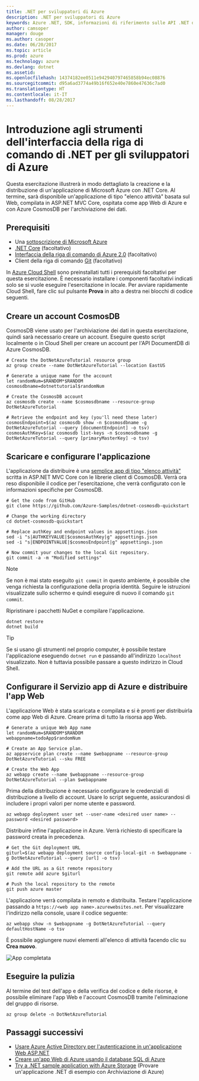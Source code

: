 ```yaml
---
title: .NET per sviluppatori di Azure
description: .NET per sviluppatori di Azure
keywords: Azure .NET, SDK, informazioni di riferimento sulle API .NET di Azure, libreria di classi .NET di Azure
author: camsoper
manager: douge
ms.author: casoper
ms.date: 06/20/2017
ms.topic: article
ms.prod: azure
ms.technology: azure
ms.devlang: dotnet
ms.assetid: 
ms.openlocfilehash: 14374182ee0511e942940797465858b94ec08876
ms.sourcegitcommit: d95a6ad3774a49b16f652e40e7860e47636c7ad0
ms.translationtype: HT
ms.contentlocale: it-IT
ms.lasthandoff: 08/28/2017
---
```

# <a name="get-started-with-net-cli-tools-for-azure-developers"></a>Introduzione agli strumenti dell'interfaccia della riga di comando di .NET per gli sviluppatori di Azure

Questa esercitazione illustrerà in modo dettagliato la creazione e la distribuzione di un'applicazione di Microsoft Azure con .NET Core.  Al termine, sarà disponibile un'applicazione di tipo "elenco attività" basata sul Web, compilata in ASP.NET MVC Core, ospitata come app Web di Azure e con Azure CosmosDB per l'archiviazione dei dati.

## <a name="prerequisites"></a>Prerequisiti

* Una [sottoscrizione di Microsoft Azure](https://azure.microsoft.com/free/)
* [.NET Core](https://www.microsoft.com/net/download/core) (facoltativo)
* [Interfaccia della riga di comando di Azure 2.0](/cli/azure/install-az-cli2) (facoltativo)
* Client della riga di comando [Git](https://www.git-scm.com/) (facoltativo)

In [Azure Cloud Shell](/azure/cloud-shell/) sono preinstallati tutti i prerequisiti facoltativi per questa esercitazione.  È necessario installare i componenti facoltativi indicati solo se si vuole eseguire l'esercitazione in locale.  Per avviare rapidamente Cloud Shell, fare clic sul pulsante **Prova** in alto a destra nei blocchi di codice seguenti.

## <a name="create-a-cosmosdb-account"></a>Creare un account CosmosDB

CosmosDB viene usato per l'archiviazione dei dati in questa esercitazione, quindi sarà necessario creare un account.  Eseguire questo script localmente o in Cloud Shell per creare un account per l'API DocumentDB di Azure CosmosDB.

```azurecli-interactive
# Create the DotNetAzureTutorial resource group
az group create --name DotNetAzureTutorial --location EastUS

# Generate a unique name for the account
let randomNum=$RANDOM*$RANDOM
cosmosdbname=dotnettutorial$randomNum

# Create the CosmosDB account
az cosmosdb create --name $cosmosdbname --resource-group DotNetAzureTutorial

# Retrieve the endpoint and key (you'll need these later)
cosmosEndpoint=$(az cosmosdb show -n $cosmosdbname -g DotNetAzureTutorial --query [documentEndpoint] -o tsv)
cosmosAuthKey=$(az cosmosdb list-keys -n $cosmosdbname -g DotNetAzureTutorial --query [primaryMasterKey] -o tsv)

```

## <a name="download-and-configure-the-application"></a>Scaricare e configurare l'applicazione

L'applicazione da distribuire è una [semplice app di tipo "elenco attività"](https://github.com/Azure-Samples/dotnet-cosmosdb-quickstart/) scritta in ASP.NET MVC Core con le librerie client di CosmosDB.  Verrà ora reso disponibile il codice per l'esercitazione, che verrà configurato con le informazioni specifiche per CosmosDB.

```azurecli-interactive
# Get the code from GitHub
git clone https://github.com/Azure-Samples/dotnet-cosmosdb-quickstart

# Change the working directory
cd dotnet-cosmosdb-quickstart

# Replace authKey and endpoint values in appsettings.json
sed -i "s|AUTHKEYVALUE|$cosmosAuthKey|g" appsettings.json
sed -i "s|ENDPOINTVALUE|$cosmosEndpoint|g" appsettings.json

# Now commit your changes to the local Git repository.
git commit -a -m "Modified settings"

```

> [!NOTE]
> Se non è mai stato eseguito `git commit` in questo ambiente, è possibile che venga richiesta la configurazione della propria identità. Seguire le istruzioni visualizzate sullo schermo e quindi eseguire di nuovo il comando `git commit`.

Ripristinare i pacchetti NuGet e compilare l'applicazione.

```azurecli-interactive
dotnet restore
dotnet build
```

> [!TIP]
> Se si usano gli strumenti nel proprio computer, è possibile testare l'applicazione eseguendo `dotnet run` e passando all'indirizzo `localhost` visualizzato.  Non è tuttavia possibile passare a questo indirizzo in Cloud Shell.  

## <a name="configure-azure-app-service-and-deploy-the-web-app"></a>Configurare il Servizio app di Azure e distribuire l'app Web

L'applicazione Web è stata scaricata e compilata e si è pronti per distribuirla come app Web di Azure.  Creare prima di tutto la risorsa app Web.

```azurecli-interactive
# Generate a unique Web App name
let randomNum=$RANDOM*$RANDOM
webappname=todoApp$randomNum

# Create an App Service plan.
az appservice plan create --name $webappname --resource-group DotNetAzureTutorial --sku FREE

# Create the Web App
az webapp create --name $webappname --resource-group DotNetAzureTutorial --plan $webappname

```

Prima della distribuzione è necessario configurare le credenziali di distribuzione a livello di account.  Usare lo script seguente, assicurandosi di includere i propri valori per nome utente e password.

```azurecli-interactive
az webapp deployment user set --user-name <desired user name> --password <desired password>
```

Distribuire infine l'applicazione in Azure.  Verrà richiesto di specificare la password creata in precedenza.

```azurecli-interactive
# Get the Git deployment URL
giturl=$(az webapp deployment source config-local-git -n $webappname -g DotNetAzureTutorial --query [url] -o tsv)

# Add the URL as a Git remote repository
git remote add azure $giturl

# Push the local repository to the remote
git push azure master
```

L'applicazione verrà compilata in remoto e distribuita.  Testare l'applicazione passando a `https://<web app name>.azurewebsites.net`.  Per visualizzare l'indirizzo nella console, usare il codice seguente:

```azurecli-interactive
az webapp show -n $webappname -g DotNetAzureTutorial --query defaultHostName -o tsv
```

È possibile aggiungere nuovi elementi all'elenco di attività facendo clic su **Crea nuovo**.

![App completata](./media/dotnet-quickstart/todo.png)

## <a name="clean-up"></a>Eseguire la pulizia

Al termine del test dell'app e della verifica del codice e delle risorse, è possibile eliminare l'app Web e l'account CosmosDB tramite l'eliminazione del gruppo di risorse.

```azurecli-interactive
az group delete -n DotNetAzureTutorial
```

## <a name="next-steps"></a>Passaggi successivi

* [Usare Azure Active Directory per l'autenticazione in un'applicazione Web ASP.NET](/azure/active-directory/develop/active-directory-devquickstarts-webapp-dotnet)
* [Creare un'app Web di Azure usando il database SQL di Azure](/azure/app-service-web/web-sites-dotnet-get-started)
* [Try a .NET sample application with Azure Storage](/azure/storage/storage-samples-dotnet) (Provare un'applicazione .NET di esempio con Archiviazione di Azure)



